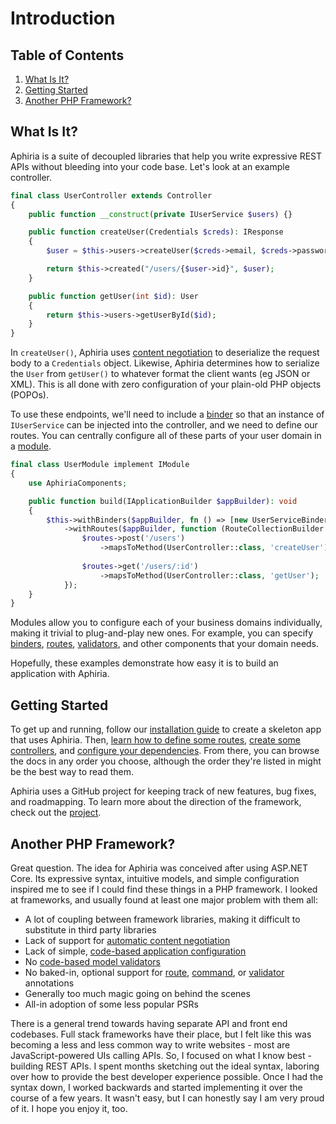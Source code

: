 <h1 id="doc-title">Introduction</h1>

<nav class="toc-nav" markdown="1">

<div class="toc-nav-contents" markdown="1">

<h2 id="table-of-contents">Table of Contents</h2>

1. [What Is It?](#what-is-it)
2. [Getting Started](#getting-started)
3. [Another PHP Framework?](#another-php-framework)

</div>

</nav>

<h2 id="what-is-it">What Is It?</h2>

Aphiria is a suite of decoupled libraries that help you write expressive REST APIs without bleeding into your code base.  Let's look at an example controller.

```php
final class UserController extends Controller
{
    public function __construct(private IUserService $users) {}

    public function createUser(Credentials $creds): IResponse
    {
        $user = $this->users->createUser($creds->email, $creds->password);

        return $this->created("/users/{$user->id}", $user);
    }

    public function getUser(int $id): User
    {
        return $this->users->getUserById($id);
    }
}
```

In `createUser()`, Aphiria uses [content negotiation](content-negotiation.md) to deserialize the request body to a `Credentials` object.  Likewise, Aphiria determines how to serialize the `User` from `getUser()` to whatever format the client wants (eg JSON or XML).  This is all done with zero configuration of your plain-old PHP objects (POPOs).

To use these endpoints, we'll need to include a [binder](dependency-injection.md#binders) so that an instance of `IUserService` can be injected into the controller, and we need to define our routes.  You can centrally configure all of these parts of your user domain in a [module](configuration.md#modules).

```php
final class UserModule implement IModule
{
    use AphiriaComponents;

    public function build(IApplicationBuilder $appBuilder): void
    {
        $this->withBinders($appBuilder, fn () => [new UserServiceBinder])
            ->withRoutes($appBuilder, function (RouteCollectionBuilder $routes) {
                $routes->post('/users')
                    ->mapsToMethod(UserController::class, 'createUser');
            
                $routes->get('/users/:id')
                    ->mapsToMethod(UserController::class, 'getUser');
            });
    }
}
```

Modules allow you to configure each of your business domains individually, making it trivial to plug-and-play new ones.  For example, you can specify [binders](configuration.md#component-binders), [routes](configuration.md#component-routes), [validators](configuration.md#component-validator), and other components that your domain needs.

Hopefully, these examples demonstrate how easy it is to build an application with Aphiria.

<h2 id="getting-started">Getting Started</h2>

To get up and running, follow our [installation guide](installation.md) to create a skeleton app that uses Aphiria.  Then, [learn how to define some routes](routing.md),  [create some controllers](controllers.md), and [configure your dependencies](dependency-injection.md#binders).  From there, you can browse the docs in any order you choose, although the order they're listed in might be the best way to read them.

Aphiria uses a GitHub project for keeping track of new features, bug fixes, and roadmapping.  To learn more about the direction of the framework, check out the <a href="https://github.com/orgs/aphiria/projects/1" target="_blank">project</a>.

<h2 id="another-php-framework">Another PHP Framework?</h2>

Great question.  The idea for Aphiria was conceived after using ASP.NET Core.  Its expressive syntax, intuitive models, and simple configuration inspired me to see if I could find these things in a PHP framework.  I looked at frameworks, and usually found at least one major problem with them all:
 
* A lot of coupling between framework libraries, making it difficult to substitute in third party libraries
* Lack of support for [automatic content negotiation](content-negotiation.md)
* Lack of simple, [code-based application configuration](configuration.md#application-builders)
* No [code-based model validators](validation.md)
* No baked-in, optional support for [route](routing.md#route-annotations), [command](console.md#command-annotations), or [validator](validation.md#validation-annotations) annotations
* Generally too much magic going on behind the scenes
* All-in adoption of some less popular PSRs

There is a general trend towards having separate API and front end codebases.  Full stack frameworks have their place, but I felt like this was becoming a less and less common way to write websites - most are JavaScript-powered UIs calling APIs.  So, I focused on what I know best - building REST APIs.  I spent months sketching out the ideal syntax, laboring over how to provide the best developer experience possible.  Once I had the syntax down, I worked backwards and started implementing it over the course of a few years.  It wasn't easy, but I can honestly say I am very proud of it.  I hope you enjoy it, too.
